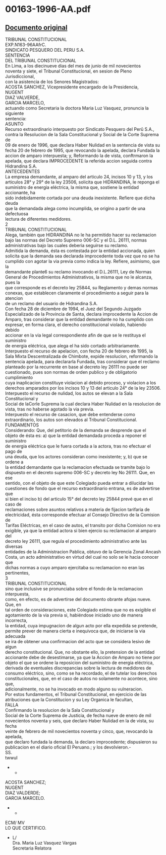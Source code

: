 
00163-1996-AA.pdf
=================
  
[Documento original](https://tc.gob.pe/jurisprudencia/1997/00163-1996-AA.pdf)  
---  
TRIBUNAL CONSTITUCIONAL  
EXP.N163-96AAfrC.  
SINDICATO PESQUERO DEL PERU S.A.  
SENTENCIA  
DEL TRIBUNAL CONSTITUCIONAL  
En Lima, a los diecinueve dias del mes de junio de mil novecientos  
noventa y siete, el Tribunal Constitucional, en sesion de Pleno Jurisdiccional,  
con la asistencia de los Senores Magistrados:  
ACOSTA SANCHEZ, Vicepresidente encargado de la Presidencia,  
NUGENT  
DIAZ VALVERDE,  
GARCIA MARCELO,  
actuando como Secretaria la doctora Maria Luz Vasquez, pronuncia la siguiente  
sentencia:  
ASUNTO  
Recurso extraordinario interpuesto por Sindicato Pesquero del Perû S.A.,  
contra la Resolucion de la Sala Constitucional y Social de la Corte Suprema de  
09 de enero de 1996, que declara Haber Nulidad en la sentencia de vista su  
fecha 20 de febrero de 1995, que revocando la apelada, declara Fundada la  
accion de amparo interpuesta; y, Reformando la de vista, conftrmaron la  
apelada, que declara IMPROCEDENTE la referida accion seguida contra  
Hidrandina S.A.  
ANTECEDENTES  
La empresa demandante, al amparo del articulo 24, incisos 10 y 13, y los  
articulos 28° y 29° de la ley 23506, solicita que HIDRANDINA, le reponga el  
suministro de energia eléctrica, la misma que, sostiene la entidad accionante, ha  
sido indebidamente cortada por una deuda inexistente. Refiere que dicha deuda  
que la demandada alega como incumplida, se origino a partir de una defectuosa  
lectura de diferentes medidores.  
2  
TRIBUNAL CONSTITUCIONAL  
Alega, también que HIDRANDINA no le ha permitido hacer su reclamacion  
bajo las normas del Decreto Supremo 006-SC y el D.L. 26111, normas  
administrativas bajo las cuales deberia seguirse su reclamo.  
Admitida la demanda, ésta es contestada por la entidad accionada, quien  
solicita que la demanda sea declarada improcedente toda vez que no se ha  
cumplido con agotar la via previa como indica la ley. Refiere, asimismo, que la  
demandante plante6 su reclamo invocando el D.L.26111, Ley de Normas  
General de Procedimientos Administrativos, la misma que no le alcanza, pues la  
que corresponde es el decreto ley 25844, su Reglamento y demas normas  
conexas, que establecen claramente el procedimiento a seguir para la atencion  
de un reclamo del usuario de Hidrandina S.A.  
Con fecha 28 de diciembre de 1994, el Juez del Segundo Juzgado  
Especializado de la Provincia de Santa, declara improcedente la Accion de  
Amparo, tras considerar que la entidad demandante no ha cumplido con  
expresar, en forma clara, el derecho constitucional violado, habiendo debido  
accionar en la via legal correspondiente afin de que se le restituya el suministro  
de energia eléctrica, que alega el ha sido cortado arbitrariamente.  
Interpuesto el recurso de apelacion, con fecha 20 de febrero de 1995, la  
Sala Mixta Descentralizada de Chimbote, expide resolucion, reformando la  
sentencia apelada, para declararla Fundada, tras considerar que el reclamo  
planteado por la recurrente en base al decreto ley 26111 no puede ser  
cuestionado, pues son normas de orden publico y de obligatorio cumplimiento  
cuya inaplicacion constituye violacion al debido proceso, y violacion a los  
derechos amparados por los incisos 10 y 13 del articulo 24° de la ley 23506.  
Interpuesto el recurso de nulidad, los autos se elevan a la Sala Constitucional y  
Social de laCorle Suprema la cual declara Haber Nulidad en la resolucion de  
vista, tras no haberse agotado la via previa.  
Interpuesto el recurso de casacion, que debe entenderse como  
extraordinario, los autos son elevados al Tribunal Constitucional.  
FUNDAMENTOS  
Considerando: Que, del petitorio de la demanda se desprende que el  
objeto de ésta es: a) que la entidad demandada proceda a reponer el suministro  
de energia eléctrica que le fuera cortada a la actora, tras no efectuar el pago de  
una deuda, que los actores consideran como inexistente; y, b) que se ordene a  
la entidad demandante que la reclamacion efectuada se tramite bajo lo  
dispuesto en el decreto supremo 006-SC y decreto ley No 26111. Que, en ese  
sentido, con el objeto de que este Colegiado pueda entrar a dilucidar las  
cuestiones de fondo que el recurso extraordinario entrana, es de advertirse que  
si bien el inciso b) del articulo 15° del decreto ley 25844 prevé que en el caso de  
reclamaciones sobre asuntos relativos a materia de fijacion tarifaria de  
electricidad, ésta corresponde efectuar al Consejo Directivo de la Comision de  
Tarifas Eléctricas, en el caso de autos, el transito por dicha Comision no era  
exigible, ya que la entidad actora si bien ejercio su reclamacion al amparo del  
decreto ley 26111, que regula el procedimiento administrativo ante las diversas  
entidades de la Administracion Pablica, obtuvo de la Gerencia Zonal Ancash  
Costa, un acto administrativo en virtud del cual no solo se le hacia conocer que  
dichas normas a cuyo amparo ejercitaba su reclamacion no eran las pertinentes,  
3  
TRIBUNAL CONSTITUCIONAL  
sino que inclusive se pronunciaba sobre el fondo de la reclamacion interpuesta,  
como, en efecto, es de advertirse del documento obrante afojas nueve. Que, en  
tal orden de consideraciones, este Colegiado estima que no es exigible el  
agotamiento de la via previa si, habiéndose iniciado uno de manera incorrecta,  
la entidad, cuya impugnacion de algun acto por ella expedida se pretende,  
permite prever de manera cierta e inequivoca que, de iniciarse la via adecuada  
se ira de obtener una confirmacion del acto que se considera lesivo de algun  
derecho constitucional. Que, no obstante ello, la pretension de la entidad  
accionante debe de desestimarse, ya que la Accion de Amparo no tiene por  
objeto el que se ordene la reposicion del suministro de energia eléctrica,  
derivada de eventuales discrepancias sobre la lectura de medidores de  
consumo eléctrico, sino, como se ha recordado, el de tutelar los derechos  
constitucionales, que, en el caso de autos no solamente no acontece, sino que,  
adicionalmente, no se ha invocado en modo alguno su vulneracion.  
Por estos fundamentos, el Tribunal Constitucional, en ejercicio de las  
atribuciones que la Constitucion y su Ley Organica le facultan,  
FALLA  
Confirmando la resolucion de la Sala Constitucional y  
Social de la Corte Suprema de Justicia, de fecha nueve de enero de mil  
novecientos noventa y seis, que declaro Haber Nulidad en la de vista, su fecha  
veinte de febrero de mil novecientos noventa y cinco, que, revocando la apelada,  
que declaro fundada la demanda, la declaro improcedente; dispusieron su  
publicacion en el diario oficial El Peruano.; y los devolvieron.-  
SS.  
twwul  
- -  
ACOSTA SANCHEZ;  
NUGENT  
DIAZ VALDERDE;  
GARCIA MARCELO.  
- -  
  
ECM/ MV  
LO QUE CERTIFICO.  
- L/  
Dra. Maria Luz Vasquez Vargas  
Secretaria Relatora